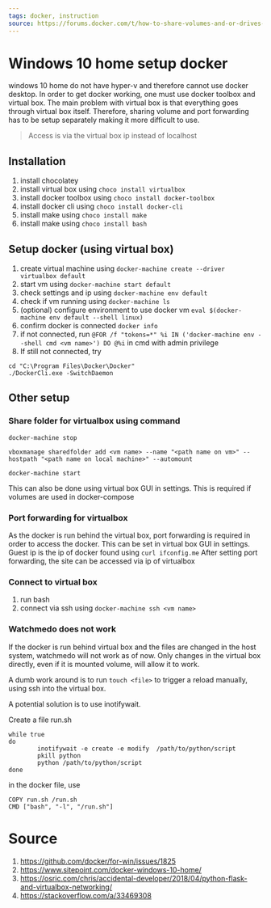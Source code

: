 ```yaml
---
tags: docker, instruction
source: https://forums.docker.com/t/how-to-share-volumes-and-or-drives-using-docker-machine-on-windows-not-beta/20170/6
---
```

# Windows 10 home setup docker
windows 10 home do not have hyper-v and therefore cannot use docker desktop. In order to get docker working, one must use docker toolbox and virtual box.
The main problem with virtual box is that everything goes through virtual box itself. Therefore, sharing volume and port forwarding has to be setup separately making it more difficult to use.

> Access is via the virtual box ip instead of localhost

## Installation
1. install chocolatey
2. install virtual box using ``choco install virtualbox``
3. install docker toolbox using ``choco install docker-toolbox``
4. install docker cli using ``choco install docker-cli``
5. install make using ``choco install make``
6. install make using ``choco install bash``

## Setup docker (using virtual box)
1. create virtual machine using ``docker-machine create --driver virtualbox default``
2. start vm using ``docker-machine start default``
3. check settings and ip using ``docker-machine env default``
4. check if vm running using ``docker-machine ls``
5. (optional) configure environment to use docker vm ``eval $(docker-machine env default --shell linux)``
6. confirm docker is connected ``docker info``
7. if not connected, run ``@FOR /f "tokens=*" %i IN ('docker-machine env --shell cmd <vm name>') DO @%i`` in cmd with admin privilege
8. If still not connected, try
```
cd "C:\Program Files\Docker\Docker"
./DockerCli.exe -SwitchDaemon
```

## Other setup
### Share folder for virtualbox using command

```
docker-machine stop

vboxmanage sharedfolder add <vm name> --name "<path name on vm>" --hostpath "<path name on local machine>" --automount

docker-machine start
```
This can also be done using virtual box GUI in settings. This is required if volumes are used in docker-compose

### Port forwarding for virtualbox
As the docker is run behind the virtual box, port forwarding is required in order to access the docker. This can be set in virtual box GUI in settings.
Guest ip is the ip of docker found using ``curl ifconfig.me``
After setting port forwarding, the site can be accessed via ip of virtualbox

### Connect to virtual box
1. run bash
2. connect via ssh using ``docker-machine ssh <vm name>``

### Watchmedo does not work
If the docker is run behind virtual box and the files are changed in the host system, watchmedo will not work as of now. Only changes in the virtual box directly, even if it is mounted volume, will allow it to work.

A dumb work around is to run ``touch <file>`` to trigger a reload manually, using ssh into the virtual box.

A potential solution is to use inotifywait.

Create a file run.sh
```
while true
do
        inotifywait -e create -e modify  /path/to/python/script
        pkill python
        python /path/to/python/script
done
```

in the docker file, use
```
COPY run.sh /run.sh
CMD ["bash", "-l", "/run.sh"]
```

# Source
1. https://github.com/docker/for-win/issues/1825
2. https://www.sitepoint.com/docker-windows-10-home/
3. https://osric.com/chris/accidental-developer/2018/04/python-flask-and-virtualbox-networking/
4. https://stackoverflow.com/a/33469308